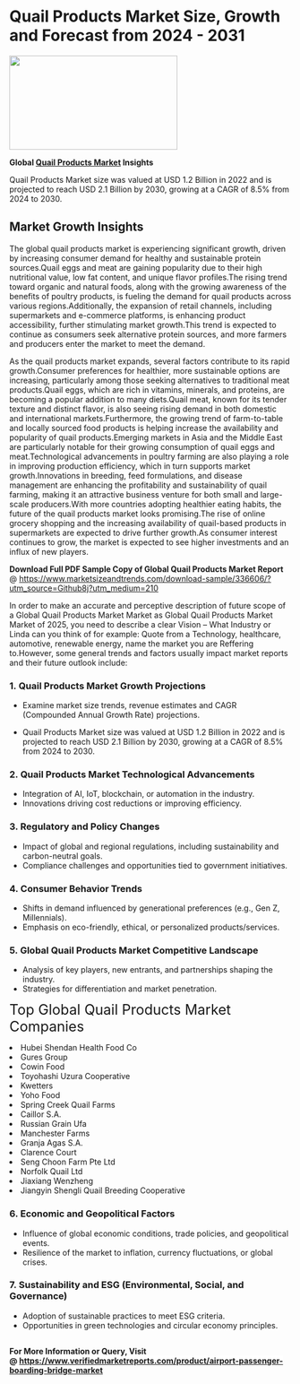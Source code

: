 <H1>Quail Products Market Size, Growth and Forecast from 2024 - 2031</H1><img class="aligncenter size-medium wp-image-584254" src="https://thirdeyenews.in/wp-content/uploads/2024/09/Global-Market-Research-300x168.jpeg" alt="" width="300" height="168" /><p><strong>Global&nbsp;<a href="https://www.marketsizeandtrends.com/download-sample/336606/?utm_source=Github8j?utm_medium=210">Quail Products Market</a> Insights</strong></p><p>Quail Products Market size was valued at USD 1.2 Billion in 2022 and is projected to reach USD 2.1 Billion by 2030, growing at a CAGR of 8.5% from 2024 to 2030.</p><p><h2>Market Growth Insights</h2> <p>The global quail products market is experiencing significant growth, driven by increasing consumer demand for healthy and sustainable protein sources.Quail eggs and meat are gaining popularity due to their high nutritional value, low fat content, and unique flavor profiles.The rising trend toward organic and natural foods, along with the growing awareness of the benefits of poultry products, is fueling the demand for quail products across various regions.Additionally, the expansion of retail channels, including supermarkets and e-commerce platforms, is enhancing product accessibility, further stimulating market growth.This trend is expected to continue as consumers seek alternative protein sources, and more farmers and producers enter the market to meet the demand.</p> <p>As the quail products market expands, several factors contribute to its rapid growth.Consumer preferences for healthier, more sustainable options are increasing, particularly among those seeking alternatives to traditional meat products.Quail eggs, which are rich in vitamins, minerals, and proteins, are becoming a popular addition to many diets.Quail meat, known for its tender texture and distinct flavor, is also seeing rising demand in both domestic and international markets.Furthermore, the growing trend of farm-to-table and locally sourced food products is helping increase the availability and popularity of quail products.Emerging markets in Asia and the Middle East are particularly notable for their growing consumption of quail eggs and meat.Technological advancements in poultry farming are also playing a role in improving production efficiency, which in turn supports market growth.Innovations in breeding, feed formulations, and disease management are enhancing the profitability and sustainability of quail farming, making it an attractive business venture for both small and large-scale producers.With more countries adopting healthier eating habits, the future of the quail products market looks promising.The rise of online grocery shopping and the increasing availability of quail-based products in supermarkets are expected to drive further growth.As consumer interest continues to grow, the market is expected to see higher investments and an influx of new players.<p><span class=""><strong>Download Full PDF Sample Copy of Global Quail Products Market Report</strong> @ <a href="https://www.marketsizeandtrends.com/download-sample/336606/?utm_source=Github8j?utm_medium=210" target="_blank">https://www.marketsizeandtrends.com/download-sample/336606/?utm_source=Github8j?utm_medium=210</a></span></p><p>In order to make an accurate and perceptive description of future scope of a Global&nbsp;Quail Products Market Market as Global&nbsp;Quail Products Market Market of 2025, you need to describe a clear Vision &ndash; What Industry or Linda can you think of for example: Quote from a Technology, healthcare, automotive, renewable energy, name the market you are Reffering to.However, some general trends and factors usually impact market reports and their future outlook include:</p><h3>1.&nbsp;<strong>Quail Products Market Growth Projections</strong></h3><ul><li>Examine market size trends, revenue estimates and CAGR (Compounded Annual Growth Rate) projections.</li><li><p>Quail Products Market size was valued at USD 1.2 Billion in 2022 and is projected to reach USD 2.1 Billion by 2030, growing at a CAGR of 8.5% from 2024 to 2030.</p></li></ul><h3>2.&nbsp;<strong>Quail Products Market Technological Advancements</strong></h3><ul><li>Integration of AI, IoT, blockchain, or automation in the industry.</li><li>Innovations driving cost reductions or improving efficiency.</li></ul><h3>3.&nbsp;<strong>Regulatory and Policy Changes</strong></h3><ul><li>Impact of global and regional regulations, including sustainability and carbon-neutral goals.</li><li>Compliance challenges and opportunities tied to government initiatives.</li></ul><h3>4.&nbsp;<strong>Consumer Behavior Trends</strong></h3><ul><li>Shifts in demand influenced by generational preferences (e.g., Gen Z, Millennials).</li><li>Emphasis on eco-friendly, ethical, or personalized products/services.</li></ul><h3>5.&nbsp;<strong>Global Quail Products Market Competitive Landscape</strong></h3><ul><li>Analysis of key players, new entrants, and partnerships shaping the industry.</li><li>Strategies for differentiation and market penetration.</li></ul><p data-pm-slice="1 1 []"><span style="color: inherit; font-family: inherit; font-size: 25px;">Top Global Quail Products Market Companies</span></p><div class="" data-test-id=""><p><li>Hubei Shendan Health Food Co</li><li> Gures Group</li><li> Cowin Food</li><li> Toyohashi Uzura Cooperative</li><li> Kwetters</li><li> Yoho Food</li><li> Spring Creek Quail Farms</li><li> Caillor S.A.</li><li> Russian Grain Ufa</li><li> Manchester Farms</li><li> Granja Agas S.A.</li><li> Clarence Court</li><li> Seng Choon Farm Pte Ltd</li><li> Norfolk Quail Ltd</li><li> Jiaxiang Wenzheng</li><li> Jiangyin Shengli Quail Breeding Cooperative</li></p></div><h3>6.&nbsp;<strong>Economic and Geopolitical Factors</strong></h3><ul><li>Influence of global economic conditions, trade policies, and geopolitical events.</li><li>Resilience of the market to inflation, currency fluctuations, or global crises.</li></ul><h3>7.&nbsp;<strong>Sustainability and ESG (Environmental, Social, and Governance)</strong></h3><ul><li>Adoption of sustainable practices to meet ESG criteria.</li><li>Opportunities in green technologies and circular economy principles.</li></ul><h2><strong style="font-size: 14px;">For More Information or Query, Visit @&nbsp;</strong><a style="background-color: #ffffff; font-size: 14px;" href="https://www.marketsizeandtrends.com/report/quail-products-market/" target="_blank">https://www.verifiedmarketreports.com/product/airport-passenger-boarding-bridge-market</a></h2>